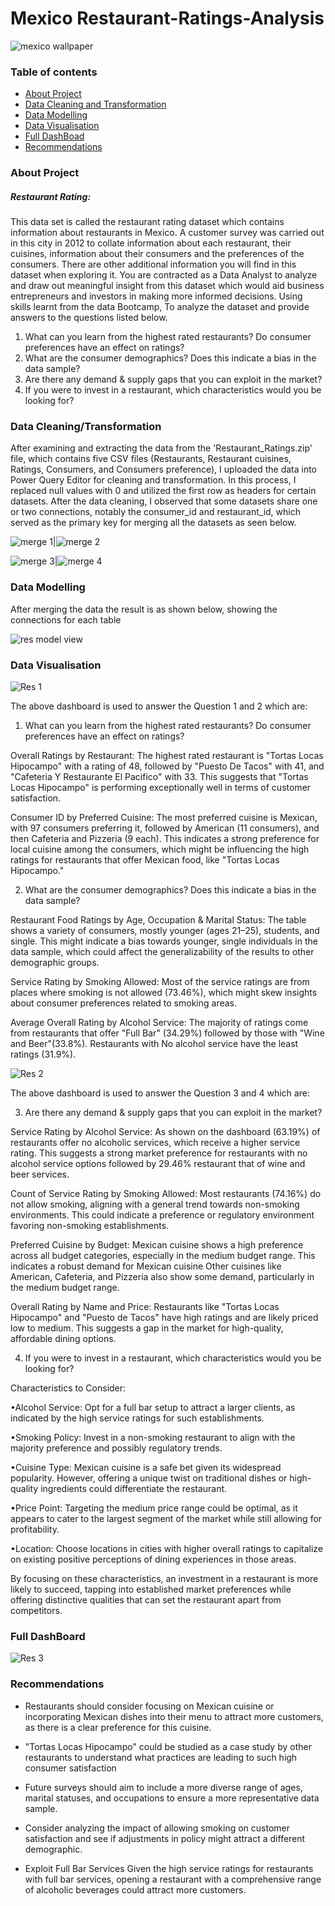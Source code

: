 # Mexico Restaurant-Ratings-Analysis

![mexico wallpaper](https://github.com/confilovydovy/Restaurant-Ratings-Analysis/assets/7013375/652b194f-8f25-4007-b933-d38393b720e1)

### Table of contents

- [About Project](#about-project)
- [Data Cleaning and Transformation](#data-cleaning-and-transformation)
- [Data Modelling](#data-modelling)
- [Data Visualisation](#data-visualisation)
- [Full DashBoad](#full-dashboard)
- [Recommendations](#recommedations)
  
### About Project 
##### Restaurant Rating:

This data set is called the restaurant rating dataset which contains information about restaurants in Mexico. A customer survey was carried out in this city in 2012 to collate information about each restaurant, their cuisines, information about their consumers and the preferences of the consumers. There are other additional information you will find in this dataset when exploring it. You are contracted as a Data Analyst to analyze and draw out meaningful insight from this dataset which would aid business entrepreneurs and investors in making more informed decisions. Using skills learnt from the data Bootcamp, To analyze the dataset and provide answers to the questions listed below. 

1. What can you learn from the highest rated restaurants? Do consumer preferences have an effect on ratings?
2.  What are the consumer demographics? Does this indicate a bias in the data sample? 
3.   Are there any demand & supply gaps that you can exploit in the market?
4.   If you were to invest in a restaurant, which characteristics would you be looking for?

### Data Cleaning/Transformation

After examining and extracting the data from the 'Restaurant_Ratings.zip' file, which contains five CSV files (Restaurants, Restaurant cuisines, Ratings, Consumers, and Consumers preference), I uploaded the data into Power Query Editor for cleaning and transformation. In this process, I replaced null values with 0 and utilized the first row as headers for certain datasets. After the data cleaning, I observed that some datasets share one or two connections, notably the consumer_id and restaurant_id, which served as the primary key for merging all the datasets as seen below.

![merge 1](https://github.com/confilovydovy/Restaurant-Ratings-Analysis/assets/7013375/06da7489-5503-4314-9a60-c4fa9fe61d15)|![merge 2](https://github.com/confilovydovy/Restaurant-Ratings-Analysis/assets/7013375/288d7b6b-dc15-4a9d-bf84-d07e0c6417a1)

![merge 3](https://github.com/confilovydovy/Restaurant-Ratings-Analysis/assets/7013375/ce6ea31e-309b-471f-94e9-1ad433073e18)|![merge 4](https://github.com/confilovydovy/Restaurant-Ratings-Analysis/assets/7013375/99c660b0-301a-4b39-b868-7829c45c9de8)

### Data Modelling
After merging the data the result is as shown below, showing the connections for each table

![res model view](https://github.com/confilovydovy/Restaurant-Ratings-Analysis/assets/7013375/71ae4e43-98e5-4d1f-b729-53dba3c350a9)


### Data Visualisation

![Res 1](https://github.com/confilovydovy/Restaurant-Ratings-Analysis/assets/7013375/802ded6c-2cdc-4eb5-97df-3f8acd19c8b4)


The above dashboard is used to answer the Question 1 and 2 which are:

1. What can you learn from the highest rated restaurants? Do consumer preferences have an effect on ratings?
   

Overall Ratings by Restaurant: The highest rated restaurant is "Tortas Locas Hipocampo" with a rating of 48, followed by "Puesto De Tacos" with 41, and "Cafeteria Y Restaurante El Pacifico" with 33. This suggests that "Tortas Locas Hipocampo" is performing exceptionally well in terms of customer satisfaction.

Consumer ID by Preferred Cuisine: The most preferred cuisine is Mexican, with 97 consumers preferring it, followed by American (11 consumers), and then Cafeteria and Pizzeria (9 each). This indicates a strong preference for local cuisine among the consumers, which might be influencing the high ratings for restaurants that offer Mexican food, like "Tortas Locas Hipocampo."

2. What are the consumer demographics? Does this indicate a bias in the data sample?
   
   
Restaurant Food Ratings by Age, Occupation & Marital Status: The table shows a variety of consumers, mostly younger (ages 21–25), students, and single. This might indicate a bias towards younger, single individuals in the data sample, which could affect the generalizability of the results to other demographic groups.

Service Rating by Smoking Allowed: Most of the service ratings are from places where smoking is not allowed (73.46%), which might skew insights about consumer preferences related to smoking areas.

Average Overall Rating by Alcohol Service: The majority of ratings come from restaurants that offer "Full Bar" (34.29%) followed by those with "Wine and Beer"(33.8%). Restaurants with No alcohol service have the least ratings (31.9%).

![Res 2](https://github.com/confilovydovy/Restaurant-Ratings-Analysis/assets/7013375/22d0f613-c531-4817-825f-e974228d43f5)


The above dashboard is used to answer the Question 3 and 4 which are:

3. Are there any demand & supply gaps that you can exploit in the market?
   
   
Service Rating by Alcohol Service: As shown on the dashboard (63.19%) of restaurants offer no alcoholic services, which receive a higher service rating. This suggests a strong market preference for restaurants with no alcohol service options followed by 29.46% restaurant that of wine and beer services.

Count of Service Rating by Smoking Allowed: Most restaurants (74.16%) do not allow smoking, aligning with a general trend towards non-smoking environments. This could indicate a preference or regulatory environment favoring non-smoking establishments.

Preferred Cuisine by Budget: Mexican cuisine shows a high preference across all budget categories, especially in the medium budget range. This indicates a robust demand for Mexican cuisine Other cuisines like American, Cafeteria, and Pizzeria also show some demand, particularly in the medium budget range.

Overall Rating by Name and Price: Restaurants like "Tortas Locas Hipocampo" and "Puesto de Tacos" have high ratings and are likely priced low to medium. This suggests a gap in the market for high-quality, affordable dining options.

4. If you were to invest in a restaurant, which characteristics would you be looking for?
   
   
Characteristics to Consider:

•Alcohol Service: Opt for a full bar setup to attract a larger clients, as indicated by the high service ratings for such establishments.

•Smoking Policy: Invest in a non-smoking restaurant to align with the majority preference and possibly regulatory trends.

•Cuisine Type: Mexican cuisine is a safe bet given its widespread popularity. However, offering a unique twist on traditional dishes or high-quality ingredients could differentiate the restaurant.

•Price Point: Targeting the medium price range could be optimal, as it appears to cater to the largest segment of the market while still allowing for profitability.

•Location: Choose locations in cities with higher overall ratings to capitalize on existing positive perceptions of dining experiences in those areas.

By focusing on these characteristics, an investment in a restaurant is more likely to succeed, tapping into established market preferences while offering distinctive qualities that can set the restaurant apart from competitors.

### Full DashBoard

![Res 3](https://github.com/confilovydovy/Restaurant-Ratings-Analysis/assets/7013375/e9d1aead-2313-4f01-bec3-19f0e4f8c9ac)


### Recommendations

- Restaurants should consider focusing on Mexican cuisine or incorporating Mexican dishes into their menu to attract more customers, as there is a clear preference for this cuisine.

- "Tortas Locas Hipocampo" could be studied as a case study by other restaurants to understand what practices are leading to such high consumer satisfaction

- Future surveys should aim to include a more diverse range of ages, marital statuses, and occupations to ensure a more representative data sample.

- Consider analyzing the impact of allowing smoking on customer satisfaction and see if adjustments in policy might attract a different demographic.

- Exploit Full Bar Services Given the high service ratings for restaurants with full bar services, opening a restaurant with a comprehensive range of alcoholic beverages could attract more customers.
